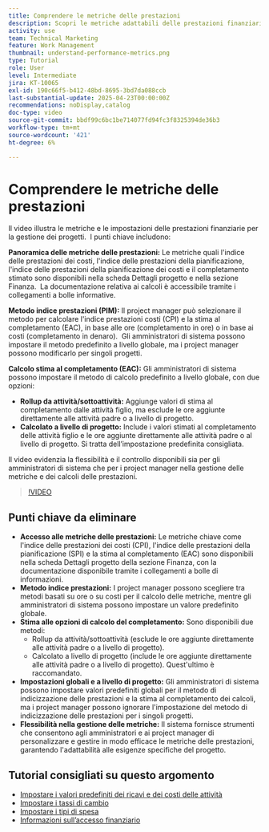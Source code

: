 ```yaml
---
title: Comprendere le metriche delle prestazioni
description: Scopri le metriche adattabili delle prestazioni finanziarie con metodi di calcolo flessibili, impostazioni globali predefinite e sostituzioni a livello di progetto, consentendo ad amministratori e project manager di personalizzare in modo efficace le metriche finanziarie in base alle esigenze del progetto.
activity: use
team: Technical Marketing
feature: Work Management
thumbnail: understand-performance-metrics.png
type: Tutorial
role: User
level: Intermediate
jira: KT-10065
exl-id: 190c66f5-b412-48bd-8695-3bd7da088ccb
last-substantial-update: 2025-04-23T00:00:00Z
recommendations: noDisplay,catalog
doc-type: video
source-git-commit: bbdf99c6bc1be714077fd94fc3f8325394de36b3
workflow-type: tm+mt
source-wordcount: '421'
ht-degree: 6%

---
```


# Comprendere le metriche delle prestazioni

Il video illustra le metriche e le impostazioni delle prestazioni finanziarie per la gestione dei progetti. &#x200B; I punti chiave includono:

**Panoramica delle metriche delle prestazioni:** Le metriche quali l&#39;indice delle prestazioni dei costi, l&#39;indice delle prestazioni della pianificazione, l&#39;indice delle prestazioni della pianificazione dei costi e il completamento stimato sono disponibili nella scheda Dettagli progetto e nella sezione Finanza. &#x200B; La documentazione relativa ai calcoli è accessibile tramite i collegamenti a bolle informative.

**Metodo indice prestazioni (PIM):** Il project manager può selezionare il metodo per calcolare l&#39;indice prestazioni costi (CPI) e la stima al completamento (EAC), in base alle ore (completamento in ore) o in base ai costi (completamento in denaro). &#x200B; Gli amministratori di sistema possono impostare il metodo predefinito a livello globale, ma i project manager possono modificarlo per singoli progetti. &#x200B;

**Calcolo stima al completamento (EAC):** Gli amministratori di sistema possono impostare il metodo di calcolo predefinito a livello globale, con due opzioni:
* **Rollup da attività/sottoattività:** Aggiunge valori di stima al completamento dalle attività figlio, ma esclude le ore aggiunte direttamente alle attività padre o a livello di progetto. &#x200B;
* **Calcolato a livello di progetto:** Include i valori stimati al completamento delle attività figlio e le ore aggiunte direttamente alle attività padre o al livello di progetto. Si tratta dell’impostazione predefinita consigliata. &#x200B;

Il video evidenzia la flessibilità e il controllo disponibili sia per gli amministratori di sistema che per i project manager nella gestione delle metriche e dei calcoli delle prestazioni. &#x200B;

>[!VIDEO](https://video.tv.adobe.com/v/3457682/?quality=12&learn=on&enablevpops=1)

## Punti chiave da eliminare


* **Accesso alle metriche delle prestazioni:** Le metriche chiave come l&#39;indice delle prestazioni dei costi (CPI), l&#39;indice delle prestazioni della pianificazione (SPI) e la stima al completamento (EAC) sono disponibili nella scheda Dettagli progetto della sezione Finanza, con la documentazione disponibile tramite i collegamenti a bolle di informazioni. &#x200B;
* **Metodo indice prestazioni:** I project manager possono scegliere tra metodi basati su ore o su costi per il calcolo delle metriche, mentre gli amministratori di sistema possono impostare un valore predefinito globale.
* **Stima alle opzioni di calcolo del completamento:** Sono disponibili due metodi:
   * Rollup da attività/sottoattività (esclude le ore aggiunte direttamente alle attività padre o a livello di progetto). &#x200B;
   * Calcolato a livello di progetto (include le ore aggiunte direttamente alle attività padre o a livello di progetto). Quest&#39;ultimo è raccomandato. &#x200B;
* **Impostazioni globali e a livello di progetto:** Gli amministratori di sistema possono impostare valori predefiniti globali per il metodo di indicizzazione delle prestazioni e la stima al completamento dei calcoli, ma i project manager possono ignorare l&#39;impostazione del metodo di indicizzazione delle prestazioni per i singoli progetti. &#x200B;
* **Flessibilità nella gestione delle metriche:** Il sistema fornisce strumenti che consentono agli amministratori e ai project manager di personalizzare e gestire in modo efficace le metriche delle prestazioni, garantendo l&#39;adattabilità alle esigenze specifiche del progetto.

## Tutorial consigliati su questo argomento

<!--* * [Understand performance metrics](/help/manage-work/project-finances/understand-performance-metrics.md)-->
* [Impostare i valori predefiniti dei ricavi e dei costi delle attività](/help/manage-work/project-finances/set-up-task-revenue-and-cost-defaults.md)
* [Impostare i tassi di cambio](/help/manage-work/project-finances/set-up-exchange-rates.md)
* [Impostare i tipi di spesa](/help/manage-work/project-finances/set-up-expense-types.md)
* [Informazioni sull’accesso finanziario](/help/manage-work/project-finances/understand-financial-access.md)
